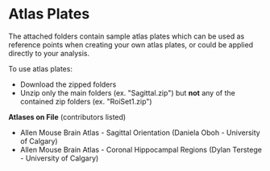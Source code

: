 Atlas Plates
===========

The attached folders contain sample atlas plates which can be used as reference points when creating your own atlas plates, or could be applied directly to your analysis.

To use atlas plates:
- Download the zipped folders
- Unzip only the main folders (ex. "Sagittal.zip") but **not** any of the contained zip folders (ex. "RoiSet1.zip")

**Atlases on File** (contributors listed)
- Allen Mouse Brain Atlas - Sagittal Orientation (Daniela Oboh - University of Calgary)
- Allen Mouse Brain Atlas - Coronal Hippocampal Regions (Dylan Terstege - University of Calgary)
